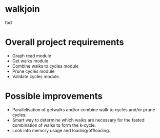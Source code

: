# walkjoin
tbd

# Overall project requirements
- Graph read module
- Get walks module
- Combine walks to cycles module
- Prune cycles module
- Validate cycles module.

# Possible improvements
- Parallelisation of getwalks and/or combine walk to cycles and/or prune cycles.
- Smart way to determine which walks are necessary for the fasted combination of walks to form the k-cycle.
- Look into memory usage and loading/offloading.